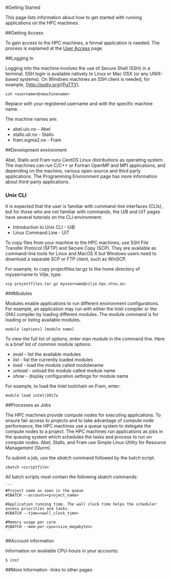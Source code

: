#Getting Started

This page lists information about how to get started with running applications
on the HPC machines.

##Getting Access

To gain access to the HPC machines, a formal application is needed. The process
is explained at the [User Access](https://www.sigma2.no/node/36) page.

##Logging In

Logging into the machine involves the use of Secure Shell (SSH) in a terminal.
SSH login is available natively to Linux or Mac OSX (or any UNIX-based systems).
On Windows machines an SSH client is needed, for example, [http://putty.org](PuTTY).

```
ssh <username>@<machinename>
```

Replace _<username>_ with your registered username and _<machinename>_ with the specific machine name.

The machine names are:

* abel.uio.no   - Abel
* stallo.uit.no - Stallo
* fram.sigma2.no - Fram

##Development environment

Abel, Stallo and Fram runs CentOS Linux distributions as operating system. The machines can run C/C++ or Fortran OpenMP and MPI applications, and depending on the machine, various open-source and third party applications. The Programming Environment page has more information about third-party applications.

### Unix CLI

It is expected that the user is familiar with command-line interfaces (CLIs), but for those who are not familiar with commands, the UiB and UiT pages have several tutorials on the CLI environment:

* Introduction to Unix CLI - UiB
* Linux Command Line - UiT

To copy files from your machine to the HPC machines, use SSH File Transfer Protocol (SFTP) and Secure Copy (SCP). They are available as command-line tools for Linux and MacOS X but Windows users need to download a separate SCP or FTP client, such as WinSCP.

For example, to copy projectfiles.tar.gz to the home directory of myusername to Vilje, type:

```
scp projectfiles.tar.gz myusername@vilje.hpc.ntnu.no:
```

###Modules

Modules enable applications to run different environment configurations. For example, an application may run with either the Intel compiler or the GNU compiler by loading different modules. The module command is for loading or listing available modules.

```
module [options] [module name]
```

To view the full list of options, enter man module in the command line. Here is a brief list of common module options:

* _avail_ - list the available modules
* _list_ - list the currently loaded modules
* _load  <module name>_ - load the module called modulename
* _unload  <module name>_ - unload the module called module name
* _show <module name>_  - display configuration settings for module name

For example, to load the Intel toolchain on Fram, enter:

```
module load intel/2017a
```


##Processes as Jobs

The HPC machines provide compute nodes for executing applications. To ensure fair access to projects and to take advantage of compute node performance, the HPC machines use a queue system to delegate the compute nodes to a project. The HPC machines run applications as jobs in the queuing system which schedules the tasks and process to run on compute nodes. Abel, Stallo, and Fram use Simple Linux Utility for Resource Management (Slurm).

To submit a job, use the _sbatch_ command followed by the batch script.

```
sbatch <scriptfile>
```

All batch scripts must contain the following sbatch commands:

    ```
    #Project name as seen in the queue
    #SBATCH --account=<project_name>

    #Application running time. The wall clock time helps the scheduler assess priorities and tasks.
    #SBATCH --time=<wall_clock_time>

    #Memory usage per core
    #SBATCH --mem-per-cpu=<size_megabytes>
    ```

##Account information

Information on available CPU-hours in your accounts:

```
$ cost
```

##More Information
-links to other pages
